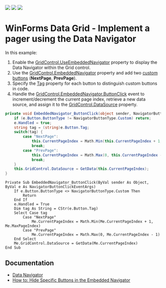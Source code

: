 <!-- default badges list -->
![](https://img.shields.io/endpoint?url=https://codecentral.devexpress.com/api/v1/VersionRange/148460569/19.1.3%2B)
[![](https://img.shields.io/badge/Open_in_DevExpress_Support_Center-FF7200?style=flat-square&logo=DevExpress&logoColor=white)](https://supportcenter.devexpress.com/ticket/details/T831243)
[![](https://img.shields.io/badge/📖_How_to_use_DevExpress_Examples-e9f6fc?style=flat-square)](https://docs.devexpress.com/GeneralInformation/403183)
<!-- default badges end -->
# WinForms Data Grid - Implement a pager using the Data Navigator

In this example:

1. Enable the [GridControl.UseEmbeddedNavigator](https://docs.devexpress.com/WindowsForms/DevExpress.XtraGrid.GridControl.UseEmbeddedNavigator) property to display the Data Navigator within the Grid control.
2. Use the [GridControl.EmbeddedNavigator](https://docs.devexpress.com/WindowsForms/DevExpress.XtraGrid.GridControl.EmbeddedNavigator) property and add two [custom buttons](https://docs.devexpress.com/WindowsForms/DevExpress.XtraEditors.NavigatorButtonsBase.CustomButtons) (**NextPage**, **PrevPage**).
3. Specify the [Tag](https://docs.devexpress.com/WindowsForms/DevExpress.XtraEditors.NavigatorButtonBase.Tag) property for each button to distinguish custom buttons in code.
4. Handle the [GridControl.EmbeddedNavigator.ButtonClick](https://docs.devexpress.com/WindowsForms/DevExpress.XtraEditors.NavigatorBase.ButtonClick) event to increment/decrement the current page index, retrieve a new data source, and assign it to the [GridControl.DataSource](https://docs.devexpress.com/WindowsForms/DevExpress.XtraGrid.GridControl.DataSource) property.

```csharp
private void EmbeddedNavigator_ButtonClick(object sender, NavigatorButtonClickEventArgs e) {
    if (e.Button.ButtonType != NavigatorButtonType.Custom) return;
    e.Handled = true;
    string tag = (string)e.Button.Tag;
    switch(tag) {
        case "NextPage":
            this.CurrentPageIndex = Math.Min(this.CurrentPageIndex + 1, this.MaxPageIndex);
            break;
        case "PrevPage":
            this.CurrentPageIndex = Math.Max(0, this.CurrentPageIndex - 1);
            break;
    }
    this.GridControl.DataSource = GetData(this.CurrentPageIndex);
}
```
```vbnet
Private Sub EmbeddedNavigator_ButtonClick(ByVal sender As Object, ByVal e As NavigatorButtonClickEventArgs)
	If e.Button.ButtonType <> NavigatorButtonType.Custom Then
		Return
	End If
	e.Handled = True
	Dim tag As String = CStr(e.Button.Tag)
	Select Case tag
		Case "NextPage"
			Me.CurrentPageIndex = Math.Min(Me.CurrentPageIndex + 1, Me.MaxPageIndex)
		Case "PrevPage"
			Me.CurrentPageIndex = Math.Max(0, Me.CurrentPageIndex - 1)
	End Select
	Me.GridControl.DataSource = GetData(Me.CurrentPageIndex)
End Sub
```

## Documentation

* [Data Navigator](https://docs.devexpress.com/WindowsForms/522/controls-and-libraries/data-grid/visual-elements/grid-control-elements/data-navigator)
* [How to: Hide Specific Buttons in the Embedded Navigator](https://docs.devexpress.com/WindowsForms/3057/controls-and-libraries/data-grid/examples/navigation-and-selection/how-to-hide-specific-buttons-in-the-embedded-navigator)
